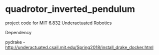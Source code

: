# quadrotor_inverted_pendulum
project code for MIT 6.832 Underactuated Robotics

Dependency

pydrake - http://underactuated.csail.mit.edu/Spring2018/install_drake_docker.html

